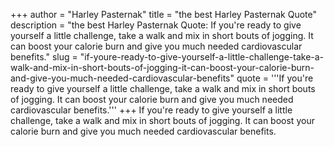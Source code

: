 +++
author = "Harley Pasternak"
title = "the best Harley Pasternak Quote"
description = "the best Harley Pasternak Quote: If you're ready to give yourself a little challenge, take a walk and mix in short bouts of jogging. It can boost your calorie burn and give you much needed cardiovascular benefits."
slug = "if-youre-ready-to-give-yourself-a-little-challenge-take-a-walk-and-mix-in-short-bouts-of-jogging-it-can-boost-your-calorie-burn-and-give-you-much-needed-cardiovascular-benefits"
quote = '''If you're ready to give yourself a little challenge, take a walk and mix in short bouts of jogging. It can boost your calorie burn and give you much needed cardiovascular benefits.'''
+++
If you're ready to give yourself a little challenge, take a walk and mix in short bouts of jogging. It can boost your calorie burn and give you much needed cardiovascular benefits.
